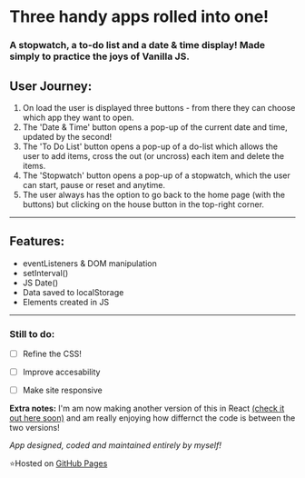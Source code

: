 # Three handy apps rolled into one!

### A stopwatch, a to-do list and a date & time display! Made simply to practice the joys of Vanilla JS.

## User Journey: 
1. On load the user is displayed three buttons - from there they can choose which app they want to open.
2. The 'Date & Time' button opens a pop-up of the current date and time, updated by the second!
3. The 'To Do List' button opens a pop-up of a do-list which allows the user to add items, cross the out (or uncross) each item and delete the items.
4. The 'Stopwatch' button opens a pop-up of a stopwatch, which the user can start, pause or reset and anytime.
5. The user always has the option to go back to the home page (with the buttons) but clicking on the house button in the top-right corner.

--- 

## Features:

- eventListeners & DOM manipulation
- setInterval() 
- JS Date()
- Data saved to localStorage
- Elements created in JS

--- 

### Still to do:
- [ ] Refine the CSS!
- [ ] Improve accesability
- [ ] Make site responsive


**Extra notes:** I'm am now making another version of this in React [(check it out here soon)](https://github.com/mariaalouisaa/3-in-1-reacts) and am really enjoying how differnct the code is between the two versions!

*App designed, coded and maintained entirely by myself!*

⭐Hosted on [GitHub Pages](https://mariaalouisaa.github.io/3-in-1-vanilla-js-/)
